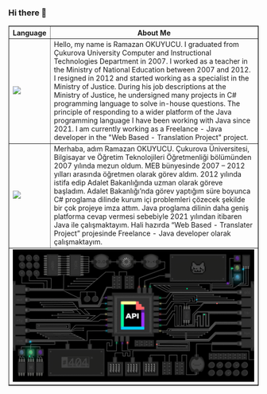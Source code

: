 ### Hi there 👋

<table border="1" width="70%" cellpadding="10" cellspacing="10">
	<thead>
	<tr>
	<th>Language</th>
	<th>About Me</th>
	</tr>
	</thead>
	<tbody>
	<tr>
	<td><a target="_blank" rel="noopener noreferrer nofollow" href="https://camo.githubusercontent.com/e4ee91f0ff84be0c239e5da951188b599a30ffbfb5c14453f35d1f027c05fbaa/68747470733a2f2f626577657262756e672e636f2f77702d636f6e74656e742f75706c6f6164732f323031382f30372f626577657262756e672d656e676c697363682e6a7067"><img src="https://camo.githubusercontent.com/e4ee91f0ff84be0c239e5da951188b599a30ffbfb5c14453f35d1f027c05fbaa/68747470733a2f2f626577657262756e672e636f2f77702d636f6e74656e742f75706c6f6164732f323031382f30372f626577657262756e672d656e676c697363682e6a7067" width="96" data-canonical-src="https://bewerbung.co/wp-content/uploads/2018/07/bewerbung-englisch.jpg" style="max-width: 100%;"></a></td>
	<td> Hello, my name is Ramazan OKUYUCU. I graduated from Çukurova University Computer and Instructional Technologies Department in 2007. I worked as a teacher in the Ministry of National Education between 2007 and 2012. I resigned in 2012 and started working as a specialist in the Ministry of Justice. During his job descriptions at the Ministry of Justice, he undersigned many projects in C# programming language to solve in-house questions. The principle of responding to a wider platform of the Java programming language I have been working with Java since 2021. I am currently working as a Freelance - Java developer in the "Web Based - Translation Project" project.
	</td>
	</tr>
	<tr>
	<td><a target="_blank" rel="noopener noreferrer nofollow" href="https://camo.githubusercontent.com/c06e594fbb2bbca14c410603c2ef8ac187dc45aacbfb9cda60d7675b113b1dbb/68747470733a2f2f75706c6f61642e77696b696d656469612e6f72672f77696b6970656469612f636f6d6d6f6e732f7468756d622f622f62342f466c61675f6f665f5475726b65792e7376672f3132303070782d466c61675f6f665f5475726b65792e7376672e706e67"><img src="https://camo.githubusercontent.com/c06e594fbb2bbca14c410603c2ef8ac187dc45aacbfb9cda60d7675b113b1dbb/68747470733a2f2f75706c6f61642e77696b696d656469612e6f72672f77696b6970656469612f636f6d6d6f6e732f7468756d622f622f62342f466c61675f6f665f5475726b65792e7376672f3132303070782d466c61675f6f665f5475726b65792e7376672e706e67" width="96" data-canonical-src="https://upload.wikimedia.org/wikipedia/commons/thumb/b/b4/Flag_of_Turkey.svg/1200px-Flag_of_Turkey.svg.png" style="max-width: 100%;"></a></td>
	<td>Merhaba, adım Ramazan OKUYUCU. Çukurova Üniversitesi, Bilgisayar ve Öğretim Teknolojileri Öğretmenliği bölümünden 2007 yılında mezun oldum. MEB bünyesinde 2007 – 2012 yılları arasında öğretmen olarak görev aldım. 2012 yılında istifa edip Adalet Bakanlığında uzman olarak göreve başladım. Adalet Bakanlığı’nda görev yaptığım süre boyunca C# proglama dilinde kurum içi problemleri çözecek şekilde bir çok projeye imza attım. Java proglama dilinin daha geniş platforma cevap vermesi sebebiyle 2021 yılından itibaren Java ile çalışmaktayım. Hali hazırda “Web Based - Translater Project” projesinde Freelance - Java developer olarak çalışmaktayım. </td>
</tr>
		<tr>
			<td colspan="2"><img src="https://github.com/b-tekinli/b-tekinli/blob/main/img/api.gif"></img>
			</td>
		</tr>
	</tbody>
	</table>


<!--
**okuyucuRamazan/okuyucuRamazan** is a ✨ _special_ ✨ repository because its `README.md` (this file) appears on your GitHub profile.

Here are some ideas to get you started:

- 🔭 I’m currently working on ...
- 🌱 I’m currently learning ...
- 👯 I’m looking to collaborate on ...
- 🤔 I’m looking for help with ...
- 💬 Ask me about ...
- 📫 How to reach me: ...
- 😄 Pronouns: ...
- ⚡ Fun fact: ...
-->
